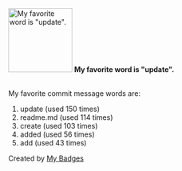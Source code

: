 <img src="https://my-badges.github.io/my-badges/favorite-word.png" alt="My favorite word is &quot;update&quot;." title="My favorite word is &quot;update&quot;." width="128">
<strong>My favorite word is &quot;update&quot;.</strong>
<br><br>

My favorite commit message words are:

1. update (used 150 times)
2. readme.md (used 114 times)
3. create (used 103 times)
4. added (used 56 times)
5. add (used 43 times)


Created by <a href="https://github.com/my-badges/my-badges">My Badges</a>